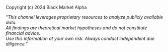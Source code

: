 Copyright (c) 2024 Black Market Alpha  

*"This channel leverages proprietary resources to analyze publicly available data.  
All findings are theoretical market hypotheses and do not constitute financial advice.  
Use this information at your own risk. Always conduct independent due diligence."*  
